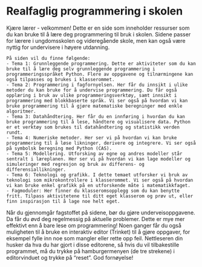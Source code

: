 # Realfaglig programmering i skolen

Kjære lærer - velkommen! Dette er en side som inneholder ressurser som du kan bruke til å lære deg programmering til bruk i skolen. Sidene passer for lærere i ungdomsskolen og videregående skole, men kan også være nyttig for undervisere i høyere utdanning.

```{admonition} Innhold
På siden vil du finne følgende:
- Tema 1: Grunnleggende programmering. Dette er aktiviteter som du kan bruke til å lære deg selv grunnleggende programmering i programmeringsspråket Python. Flere av oppgavene og tilnærmingene kan også tilpasses og brukes i klasserommet.
- Tema 2: Programmering i fagfornyelsen. Her får du innsikt i ulike metoder du kan bruke for å undervise programmering. Du får også opplæring i bruk av ulike programmeringsverktøy, samt innsikt i programmering med blokkbaserte språk. Vi ser også på hvordan vi kan bruke programmering til å gjøre matematiske beregninger med enkle algoritmer.
- Tema 3: Datahåndtering. Her får du en innføring i hvordan du kan bruke programmering til å lese, håndtere og visualisere data. Python er et verktøy som brukes til datahåndtering og statistikk verden rundt.
- Tema 4: Numeriske metoder. Her ser vi på hvordan vi kan bruke programmering til å løse likninger, derivere og integrere. Vi ser også på symbolsk beregning med Python (CAS).
- Tema 5: Modellering. Utforsking av egne og andres modeller står sentralt i læreplanen. Her ser vi på hvordan vi kan lage modeller og simuleringer med regresjon og bruk av differens- og differensiallikninger.
- Tema 6: Teknologi og grafikk. I dette temaet utforsker vi bruk av teknologi som mikrokontrollere i klasserommet. Vi ser også på hvordan vi kan bruke enkel grafikk på en utforskende måte i matematikkfaget.
- Fagmoduler: Her finner du klasseromsopplegg som du kan benytte fritt. Tilpass aktivitetene til ditt eget klasserom og prøv ut, eller finn inspirasjon til å lage noe helt eget.
```

Når du gjennomgår fagstoffet på sidene, bør du gjøre underveisoppgavene. Da får du øvd deg regelmessig på aktuelle problemer. Dette er mye mer effektivt enn å bare lese om programmering! Noen ganger får du også muligheten til å bruke en interaktiv editor (Trinket) til å gjøre oppgaver, for eksempel fylle inn noe som mangler eller rette opp feil. Nettleseren din husker da hva du har gjort i disse editorene, så hvis du vil tilbakestille programmet, må du trykke på hamburgermenyen (de tre strekene) i editorvinduet og trykke på “reset”. God fornøyelse!

